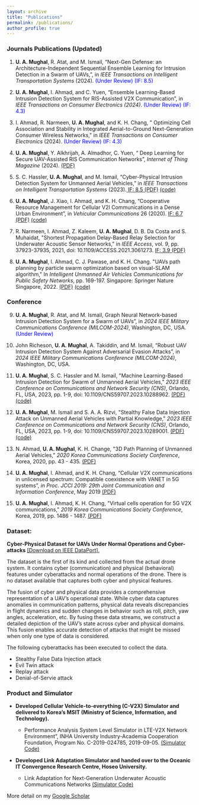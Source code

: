 ```yaml
---
layout: archive
title: "Publications"
permalink: /publications/
author_profile: true
---
```




### Journals Publications  (Updated)

1. **U. A. Mughal**, R. Atat, and M. Ismail, “Next-Gen Defense: an Architecture-Independent Sequential Ensemble Learning for Intrusion Detection in a Swarm of UAVs,”, in *IEEE Transactions on Intelligent Transportation Systems* (2024). <span style="color: blue;">(Under Review) (IF: 8.5)<span> 

1. **U. A. Mughal**, I. Ahmad, and C. Yuen, “Ensemble Learning-Based Intrusion Detection System for RIS-Assisted V2X Communication”, in *IEEE Transactions on Consumer Electronics (2024)*. <span style="color: blue;">(Under Review) (IF: 4.3)<span>

1. I. Ahmad, R. Narmeen, **U. A. Mughal**, and K. H. Chang, " Optimizing Cell Association and Stability in Integrated Aerial-to-Ground Next-Generation Consumer Wireless Networks," in *IEEE Transactions on Consumer Electronics* (2024). <span style="color: blue;">(Under Review) (IF: 4.3)<span>


3. **U. A. Mughal**, Y. Alkhrijah, A. Almadhor,  C. Yuen, “ Deep Learning for Secure UAV-Assisted RIS Communication Networks”, *Internet of Thing Magazine* (2024). <span style="color: blue;"> <span> [(PDF)](/files/IoTM.pdf)

4. S. C. Hassler, **U. A. Mughal**, and M. Ismail, “Cyber-Physical Intrusion Detection System for Unmanned Aerial Vehicles,” in *IEEE Transactions on Intelligent Transportation Systems* (2023).[ IF:  8.5 (PDF)](/files/IEEEE_T_ITS.pdf) [(code)](https://github.com/uamughal/Cyber-Physical-Intrusion-Detection-System-for-Unmanned-Aerial-Vehicles/tree/main)


5. **U. A. Mughal**, J. Xiao, I. Ahmad, and K. H. Chang, “Cooperative Resource Management for Cellular V2I Communications in a Dense Urban Environment”, in *Vehicular Communications* 26 (2020). [IF: 6.7 (PDF)](/files/V2I.pdf) [(code)](https://github.com/uamughal/Cellular-Vehilce-to-Infrastructure_C-V2I)

6. R. Narmeen, I. Ahmad, Z. Kaleem, **U. A. Mughal**, D. B. Da Costa and S. Muhaidat, "Shortest Propagation Delay-Based Relay Selection for Underwater Acoustic Sensor Networks," in *IEEE Access*, vol. 9, pp. 37923-37935, 2021, doi: 10.1109/ACCESS.2021.3061273. [IF: 3.9 (PDF)](/files/underwater.pdf) 

8. **U. A. Mughal**, I. Ahmad, C. J. Pawase, and K. H. Chang. "UAVs path planning by particle swarm optimization based on visual-SLAM algorithm," In *Intelligent Unmanned Air Vehicles Communications for Public Safety Networks*, pp. 169-197. Singapore: Springer Nature Singapore, 2022. [(PDF)](/files/VSLAM_PSO(TMC).pdf) [(code)](https://github.com/uamughal/PSO-VSLAM)


### Conference

9. **U. A. Mughal**, R. Atat, and M. Ismail, Graph Neural Network-based Intrusion Detection System for a Swarm of UAVs”, in *2024 IEEE Military Communications Conference (MILCOM-2024)*, Washington, DC, USA. <span style="color: blue;"> (Under Review)<span>

10. John Richeson, **U. A. Mughal**, A. Takiddin, and M. Ismail, “Robust UAV Intrusion Detection System Against Adversarial Evasion 
Attacks”, in *2024 IEEE Military Communications Conference (MILCOM-2024)*, Washington, DC, USA. 

10. **U. A. Mughal**, S. C. Hassler and M. Ismail, "Machine Learning-Based Intrusion Detection for Swarm of Unmanned Aerial Vehicles," *2023 IEEE Conference on Communications and Network Security (CNS)*, Orlando, FL, USA, 2023, pp. 1-9, doi: 10.1109/CNS59707.2023.10288962. [(PDF)](/files/ML.pdf) [(code)](https://github.com/uamughal/Stealthy-False-Data-Injection-Attack)

11. **U. A. Mughal**, M. Ismail and S. A. A. Rizvi, "Stealthy False Data Injection Attack on Unmanned Aerial Vehicles with Partial Knowledge," *2023 IEEE Conference on Communications and Network Security (CNS)*, Orlando, FL, USA, 2023, pp. 1-9, doi: 10.1109/CNS59707.2023.10289001. [(PDF)](/files/FDI.pdf) [(code)](https://github.com/uamughal/Stealthy-False-Data-Injection-Attack)

12. N. Ahmad, **U. A. Mughal**, K. H. Change, "3D Path Planning of Unmanned Aerial Vehicles," *2020 Korea Communications Society Conference*, Korea, 2020, pp. 43 - 435. [(PDF)](/files/3D-PathPlanning.pdf)

13. **U. A. Mughal**, I. Ahmad, and K. H. Chang, “Cellular V2X communications in unlicensed spectrum: Compatible coexistence with VANET in 5G systems”, *in Proc. JCCI 2019: 29th Joint Communication and Information Conference*, May 2019 [(PDF)](/files/JCCI.pdf)

14. **U. A. Mughal**, I. Ahmad, K. H. Chang, "Virtual cells operation for 5G V2X communications," *2019 Korea Communications Society Conference*, Korea, 2019, pp. 1486 - 1487. [(PDF)](/files/5G-V2X.pdf)

<span style="color: blue;"> <span>



### Dataset: 

**Cyber-Physical Dataset for UAVs Under Normal Operations and Cyber-attacks** 
[[Download on IEEE DataPort].](https://ieee-dataport.org/documents/cyber-physical-dataset-uavs-under-normal-operations-and-cyber-attacks)

The dataset is the first of its kind and collected from the actual drone system. It contains cyber (communication) and physical (behavioral) features under cyberattacks and normal operations of the drone. There is no dataset available that captures both cyber and physical features. 

The fusion of cyber and physical data provides a comprehensive representation of a UAV’s operational state. While cyber data captures anomalies in communication patterns, physical data reveals discrepancies in flight dynamics and sudden changes in behavior such as roll, pitch, yaw angles, acceleration, etc. By fusing these data streams, we construct a
detailed depiction of the UAV’s state across cyber and physical domains. This fusion enables accurate detection of attacks that might be missed when only one type of data is considered.

The following cyberattacks has been executed to collect the data.
  - Stealthy False Data Injection attack
  - Evil Twin attack
  - Replay attack
  - Denial-of-Servie attack

### Product and Simulator

- **Developed Cellular Vehicle-to-everything (C-V2X) Simulator and delivered to Korea’s MSIT (Ministry of Science, Information, and Technology).**

  - Performance Analysis System Level Simulator in LTE-V2X Network Environment”, INHA University Industry-Academia Cooperation Foundation, Program No. C-2019-024785, 2019-09-05. [(Simulator Code)](https://github.com/uamughal/V2X-System-Level-Simulator)

- **Developed Link Adaptation Simulator and handed over to the Oceanic IT Convergence Research Centre, Hoseo University.**

  - Link Adaptation for Next-Generation Underwater Acoustic Communications Networks [(Simulator Code)](https://github.com/uamughal/System-Level-Simulator-for-Underwater-Autonomous-Vehicles)



More detail on my [Google Scholar](https://scholar.google.com/citations?hl=en&user=yIQfpKIAAAAJ&view_op=list_works&sortby=pubdate)


<span style="color: blue;">  <span>
